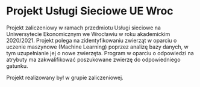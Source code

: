 # Projekt Usługi Sieciowe UE Wroc

Projekt zaliczeniowy w ramach przedmiotu Usługi sieciowe na Uniwersytecie Ekonomicznym we Wrocławiu w roku akademickim 2020/2021.
Projekt polega na zidentyfikowaniu zwierząt w oparciu o uczenie maszynowe (Machine Learning) poprzez analizę bazy danych, w tym uzupełnianie jej o nowe zwierzęta.
Program w oparciu o odpowiedzi na atrybuty ma zakwalifikować poszukowane zwierzę do odpowiedniego gatunku.

Projekt realizowany był w grupie zaliczeniowej.

